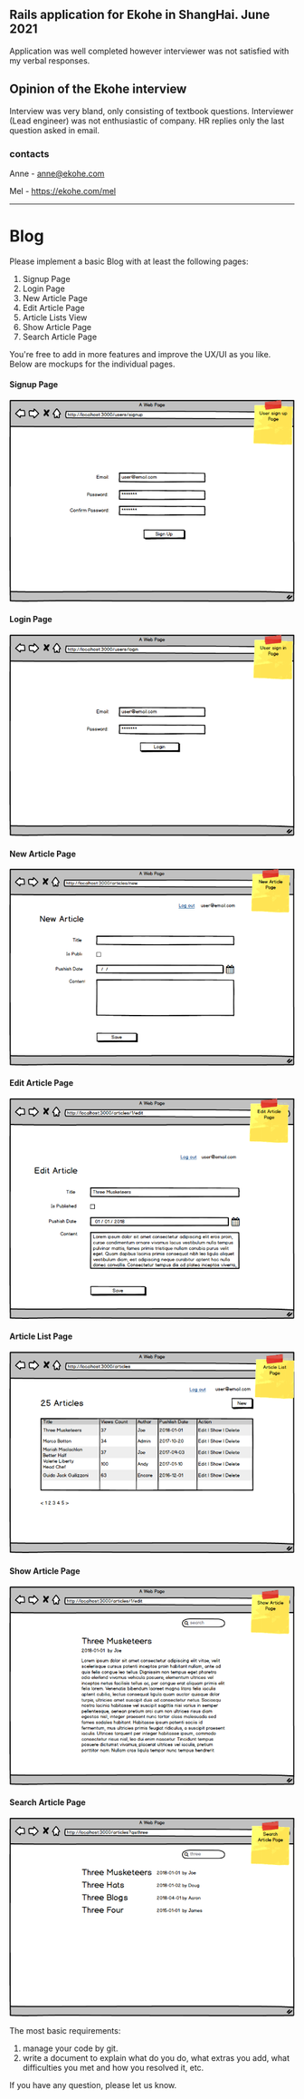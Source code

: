 ## Rails application for Ekohe in ShangHai. June 2021
Application was well completed however interviewer was not satisfied with my verbal responses.

## Opinion of the Ekohe interview
Interview was very bland, only consisting of textbook questions. Interviewer (Lead engineer) was not enthusiastic of company. HR replies only the last question asked in email.

### contacts
Anne - anne@ekohe.com

Mel - https://ekohe.com/mel

-------------------------------------------
# Blog

Please implement a basic Blog with at least the following pages:

1. Signup Page
1. Login Page
1. New Article Page
1. Edit Article Page
1. Article Lists View
1. Show Article Page
1. Search Article Page

You're free to add in more features and improve the UX/UI as you like. Below are mockups for the individual pages.

#### Signup Page

![](./images/Signup.png)

#### Login Page

![](./images/Login.png)

#### New Article Page

![](./images/New.png)

#### Edit Article Page

![](./images/Edit.png)

#### Article List Page

![](./images/List.png)

#### Show Article Page

![](./images/Show.png)

#### Search Article Page

![](./images/Search.png)


The most basic requirements:

1. manage your code by git.
1. write a document to explain what do you do, what extras you add, what difficulties you met and how you resolved it, etc.

If you have any question, please let us know.
